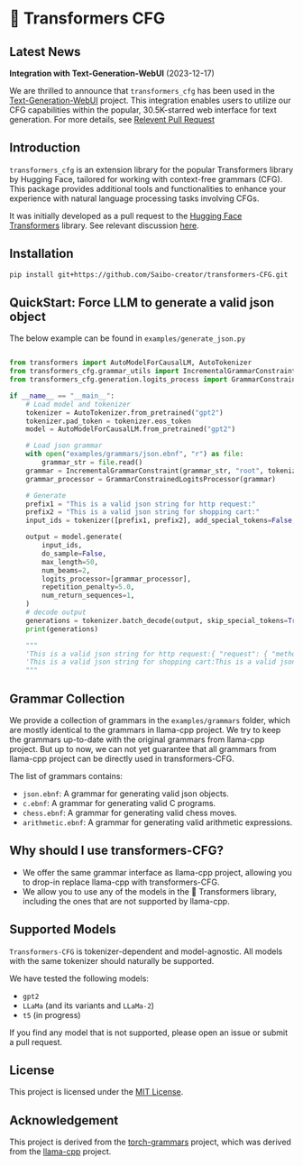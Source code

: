 # 🤗 Transformers CFG

## Latest News

**Integration with Text-Generation-WebUI** (2023-12-17)

We are thrilled to announce that `transformers_cfg` has been used in the [Text-Generation-WebUI](https://github.com/oobabooga/text-generation-webui) project.
This integration enables users to utilize our CFG capabilities within the popular, 30.5K-starred web interface for text generation.
For more details, see [Relevent Pull Request](https://github.com/oobabooga/text-generation-webui/pull/4953)




## Introduction
`transformers_cfg` is an extension library for the popular Transformers library by Hugging Face, tailored for working with context-free grammars (CFG).
This package provides additional tools and functionalities to enhance your experience with natural language processing tasks involving CFGs.

It was initially developed as a pull request to the [Hugging Face Transformers](https://github.com/huggingface/transformers) library.
See relevant discussion [here](https://github.com/huggingface/transformers/pull/27557).

## Installation

```bash
pip install git+https://github.com/Saibo-creator/transformers-CFG.git
```

## QuickStart: Force LLM to generate a valid json object

The below example can be found in `examples/generate_json.py`

```python

from transformers import AutoModelForCausalLM, AutoTokenizer
from transformers_cfg.grammar_utils import IncrementalGrammarConstraint
from transformers_cfg.generation.logits_process import GrammarConstrainedLogitsProcessor

if __name__ == "__main__":
    # Load model and tokenizer
    tokenizer = AutoTokenizer.from_pretrained("gpt2")
    tokenizer.pad_token = tokenizer.eos_token
    model = AutoModelForCausalLM.from_pretrained("gpt2")

    # Load json grammar
    with open("examples/grammars/json.ebnf", "r") as file:
        grammar_str = file.read()
    grammar = IncrementalGrammarConstraint(grammar_str, "root", tokenizer)
    grammar_processor = GrammarConstrainedLogitsProcessor(grammar)

    # Generate
    prefix1 = "This is a valid json string for http request:"
    prefix2 = "This is a valid json string for shopping cart:"
    input_ids = tokenizer([prefix1, prefix2], add_special_tokens=False, return_tensors="pt", padding=True)["input_ids"]

    output = model.generate(
        input_ids,
        do_sample=False,
        max_length=50,
        num_beams=2,
        logits_processor=[grammar_processor],
        repetition_penalty=5.0,
        num_return_sequences=1,
    )
    # decode output
    generations = tokenizer.batch_decode(output, skip_special_tokens=True)
    print(generations)

    """
    'This is a valid json string for http request:{ "request": { "method": "GET", "headers": [], "content": "Content","type": "application" }}
    'This is a valid json string for shopping cart:This is a valid json string for shopping cart:{ "name": "MyCart", "price": 0, "value": 1 }
    """

```

## Grammar Collection

We provide a collection of grammars in the `examples/grammars` folder, which are mostly identical to the grammars in llama-cpp project.
We try to keep the grammars up-to-date with the original grammars from llama-cpp project.
But up to now, we can not yet guarantee that all grammars from llama-cpp project can be directly used in transformers-CFG.

The list of grammars contains:
- `json.ebnf`: A grammar for generating valid json objects.
- `c.ebnf`: A grammar for generating valid C programs.
- `chess.ebnf`: A grammar for generating valid chess moves.
- `arithmetic.ebnf`: A grammar for generating valid arithmetic expressions.


## Why should I use transformers-CFG?

- We offer the same grammar interface as llama-cpp project, allowing you to drop-in replace llama-cpp with transformers-CFG.
- We allow you to use any of the models in the 🤗 Transformers library, including the ones that are not supported by llama-cpp.

## Supported Models

`Transformers-CFG` is tokenizer-dependent and model-agnostic.
All models with the same tokenizer should naturally be supported.

We have tested the following models:
- `gpt2`
- `LLaMa` (and its variants and `LLaMa-2`)
- `t5` (in progress)

If you find any model that is not supported, please open an issue or submit a pull request.

## License
This project is licensed under the [MIT License](LICENSE).

## Acknowledgement

This project is derived from the [torch-grammars](https://github.com/Shopify/torch-grammar) project, which was derived from the [llama-cpp](https://github.com/ggerganov/llama.cpp) project.

